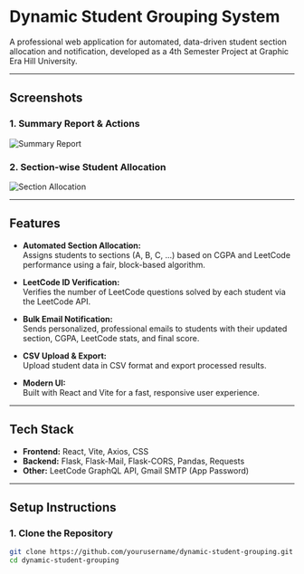 # Dynamic Student Grouping System

A professional web application for automated, data-driven student section allocation and notification, developed as a 4th Semester Project at Graphic Era Hill University.

---

## Screenshots

### 1. Summary Report & Actions

![Summary Report](./screenshots/summary-report.png)

### 2. Section-wise Student Allocation

![Section Allocation](./screenshots/section-allocation.png)

---

## Features

- **Automated Section Allocation:**  
  Assigns students to sections (A, B, C, ...) based on CGPA and LeetCode performance using a fair, block-based algorithm.

- **LeetCode ID Verification:**  
  Verifies the number of LeetCode questions solved by each student via the LeetCode API.

- **Bulk Email Notification:**  
  Sends personalized, professional emails to students with their updated section, CGPA, LeetCode stats, and final score.

- **CSV Upload & Export:**  
  Upload student data in CSV format and export processed results.

- **Modern UI:**  
  Built with React and Vite for a fast, responsive user experience.

---

## Tech Stack

- **Frontend:** React, Vite, Axios, CSS
- **Backend:** Flask, Flask-Mail, Flask-CORS, Pandas, Requests
- **Other:** LeetCode GraphQL API, Gmail SMTP (App Password)

---

## Setup Instructions

### 1. Clone the Repository

```bash
git clone https://github.com/yourusername/dynamic-student-grouping.git
cd dynamic-student-grouping
```